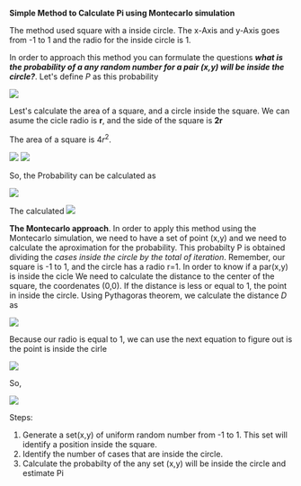 **Simple Method to Calculate Pi using Montecarlo simulation**

The method used square with a inside circle. The x-Axis and y-Axis goes from -1 to 1 and the radio for the inside circle is 1. 

In order to approach this method you can formulate the questions ***what is the probability of a any random number for a pair (x,y) will be inside the circle?***. Let's define *P* as this probability


<img src="https://render.githubusercontent.com/render/math?math=P = \frac{Possible Cases}{Total Cases}= \frac{Circle Area}{Square Area}">

Lest's calculate the area of a square, and a circle inside the square. We can asume the cicle radio is **r**, and the side of the square is **2r**


The area of a square is $4r^2$.

<img src="https://render.githubusercontent.com/render/math?math=SquareArea = \ (2*r)*(2*r) = 4*r^2">
<img src="https://render.githubusercontent.com/render/math?math=CicleArea = \Pi*r^2">


So, the Probability can be calculated as 

<img src="https://render.githubusercontent.com/render/math?math=P = \frac{4r^2}{\pi*r^2} = \frac{\pi}{4}">


The calculated
<img src="https://render.githubusercontent.com/render/math?math=\pi = 4* P">


**The Montecarlo approach**. In order to apply this method using the Montecarlo simulation, we need to have a set of point (x,y) and we need to calculate the aproximation for the probability. This probabilty P is obtained dividing the *cases inside the circle by the total of iteration*. Remember, our square is -1 to 1, and the circle has a radio r=1. In order to know if a par(x,y) is inside the cicle  We need to calculate the distance to the center of the square, the coordenates (0,0). If the distance is less or equal to 1, the point in inside the circle. Using Pythagoras theorem, we calculate the distance *D* as

<img src="https://render.githubusercontent.com/render/math?math=\Distance = \sqrt{x^2 %2B y^2}">

Because our radio is equal to 1, we can use the next equation to figure out is the point is inside the cirle

<img src="https://render.githubusercontent.com/render/math?math=\x^2 %2B y^2 <=1">

So,

<img src="https://render.githubusercontent.com/render/math?math=\CalcPi = 4* \frac{Possible Cases}{Total Cases}">

Steps:
1. Generate a set(x,y) of uniform random number from -1 to 1. This set will identify a position inside the square.
2. Identify the number of cases that are inside the circle.
3. Calculate the probabilty of the any set (x,y) will be inside the circle and estimate Pi
